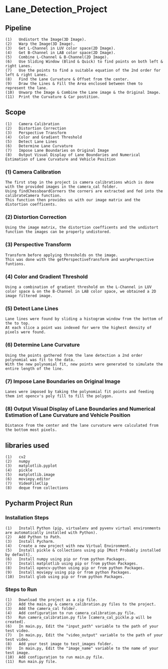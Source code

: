 # Lane_Detection_Project
## Pipeline
    (1)   Undistort the Image(3D Image).
    (2)   Warp the Image(3D Image).
    (3)   Get L-Channel in LUV color space(2D Image).
    (4)   Get B-Channel in LAB color space(2D Image).
    (5)   Combine L-Channel & B-Channel(2D Image).
    (6)   Use Sliding Window (Blind & Quick) to find points on both left & right Lanes.
    (7)   Use the points to find a suitable equation of the 2nd order for left & right Lanes.
    (8)   Find the Lane Curvature & Offset from the center.
    (9)   Draw the Lines & Fill the Area enclosed between them to represent the lane.
    (10)  Unwarp the Image & Combine the Lane image & the Original Image.
    (11)  Print the Curvature & Car postition.
## Scope
    (1)   Camera Calibration
    (2)   Distortion Correction
    (3)   Perspective Transform
    (4)   Color and Gradient Threshold
    (5)   Detect Lane Lines
    (6)   Determine Lane Curvature
    (7)   Impose Lane Boundaries on Original Image
    (8)   Output Visual Display of Lane Boundaries and Numerical Estimation of Lane Curvature and Vehicle Position
### (1)   Camera Calibration
    The first step in the project is camera calibrations which is done with the provided images in the camera_cal folder. 
    Using findChessboardCorners the corners are extracted and fed into the calibrateCamera function. 
    This function then provides us with our image matrix and the distortion coefficents.
### (2)   Distortion Correction
    Using the image matrix, the distortion coefficents and the undistort function the images can be properly undistored.
### (3)   Perspective Transform
    Transform before applying thresholds on the image.
    This was done with the getPerspectiveTransform and warpPerspective funtions.
### (4)   Color and Gradient Threshold
    Using a combination of gradient threshold on the L-Channel in LUV color space & on the B-Channel in LAB color space, we obtained a 2D image filtered image.
### (5)   Detect Lane Lines
    Lane lines were found by sliding a histogram window from the bottom of the to top.
    At each slice a point was indexed for were the highest density of pixels were found.
### (6)   Determine Lane Curvature
    Using the points gathered from the lane detection a 2nd order polynomial was fit to the data.
    With the new polynomial fit, new points were generated to simulate the entire length of the line.
### (7)   Impose Lane Boundaries on Original Image
    Lanes were imposed by taking the polynomial fit points and feeding them int opencv's poly fill to fill the polygon.  
### (8)   Output Visual Display of Lane Boundaries and Numerical Estimation of Lane Curvature and Vehicle Position
    Distance from the center and the lane curvature were calculated from the bottom most pixels.
## libraries used
    (1)   cv2
    (2)   numpy
    (3)   matplotlib.pyplot
    (4)   pickle
    (5)   matplotlib.image
    (6)   moviepy.editor 
    (7)   VideoFileClip
    (8)   deque from collections
## Pycharm Project Run
### Installation Steps
    (1)   Install Python (pip, virtualenv and pyvenv virtual environments are automatically installed with Python).
    (2)   Add Python to Path.
    (3)   Install Pycharm.
    (4)   Create a new project with new Virtual Environment.
    (5)   Install pickle & collections using pip [Most Probably installed by default].
    (6)   Install numpy using pip or from python Packages.
    (7)   Install matplotlib using pip or from python Packages.
    (8)   Install opencv-python using pip or from python Packages.
    (9)   Install moviepy using pip or from python Packages.
    (10)  Install glob using pip or from python Packages.
### Steps to Run
    (1)   Download the project as a zip file.
    (2)   Add the main.py & camera_calibration.py files to the project.
    (3)   Add the camera_cal folder.
    (4)   Add configuration to run camera_calibration.py file.
    (5)   Run camera_calibration.py file [camera_cal_pickle.p will be created].
    (6)   In main.py, Edit the "input_path" variable to the path of your test video.
    (7)   In main.py, Edit the "video_output" variable to the path of your test video.
    (8)   Add your test image to test_images folder.
    (9)   In main.py, Edit the "image_name" variable to the name of your test image.
    (10)  Add configuration to run main.py file.
    (11)  Run main.py file.